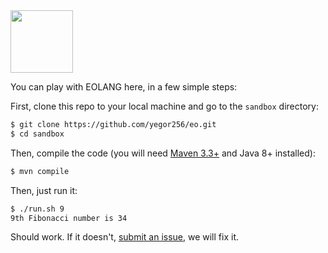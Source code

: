 <img src="https://www.yegor256.com/images/books/elegant-objects/cactus.svg" height="100px" />

You can play with EOLANG here, in a few simple steps:

First, clone this repo to your local machine and go
to the `sandbox` directory:

```bash
$ git clone https://github.com/yegor256/eo.git
$ cd sandbox
```

Then, compile the code (you will need
[Maven 3.3+](https://maven.apache.org/)
and Java 8+ installed):

```bash
$ mvn compile
```

Then, just run it:

```bash
$ ./run.sh 9
9th Fibonacci number is 34
```

Should work. If it doesn't, [submit an issue](https://github.com/yegor256/eo/issues),
we will fix it.
